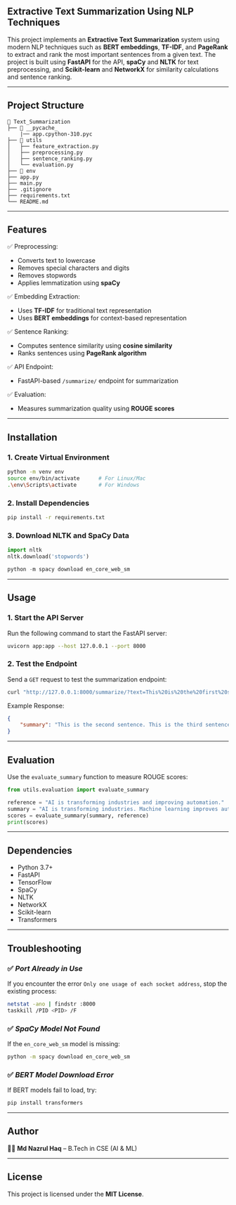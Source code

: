 ## **Extractive Text Summarization Using NLP Techniques**  

This project implements an **Extractive Text Summarization** system using modern NLP techniques such as **BERT embeddings**, **TF-IDF**, and **PageRank** to extract and rank the most important sentences from a given text. The project is built using **FastAPI** for the API, **spaCy** and **NLTK** for text preprocessing, and **Scikit-learn** and **NetworkX** for similarity calculations and sentence ranking.  

---

## **Project Structure**  
```
📂 Text_Summarization
├── 📂 __pycache_
    |── app.cpython-310.pyc
├── 📂 utils
│   ├── feature_extraction.py
│   ├── preprocessing.py
│   ├── sentence_ranking.py
│   └── evaluation.py
├── 📂 env
├── app.py
├── main.py
├── .gitignore
├── requirements.txt
└── README.md

```

---

## **Features**  
✅ Preprocessing:  
- Converts text to lowercase  
- Removes special characters and digits  
- Removes stopwords  
- Applies lemmatization using **spaCy**  

✅ Embedding Extraction:  
- Uses **TF-IDF** for traditional text representation  
- Uses **BERT embeddings** for context-based representation  

✅ Sentence Ranking:  
- Computes sentence similarity using **cosine similarity**  
- Ranks sentences using **PageRank algorithm**  

✅ API Endpoint:  
- FastAPI-based `/summarize/` endpoint for summarization  

✅ Evaluation:  
- Measures summarization quality using **ROUGE scores**  

---

## **Installation**  

### **1. Create Virtual Environment**
```bash
python -m venv env
source env/bin/activate      # For Linux/Mac
.\env\Scripts\activate       # For Windows
```

### **2. Install Dependencies**
```bash
pip install -r requirements.txt
```

### **3. Download NLTK and SpaCy Data**
```python
import nltk
nltk.download('stopwords')

python -m spacy download en_core_web_sm
```

---

## **Usage**  

### **1. Start the API Server**  
Run the following command to start the FastAPI server:  
```bash
uvicorn app:app --host 127.0.0.1 --port 8000
```

### **2. Test the Endpoint**  
Send a `GET` request to test the summarization endpoint:  
```bash
curl "http://127.0.0.1:8000/summarize/?text=This%20is%20the%20first%20sentence.%20This%20is%20the%20second%20sentence.%20This%20is%20the%20third%20sentence."
```
Example Response:  
```json
{
    "summary": "This is the second sentence. This is the third sentence. This is the first sentence."
}
```

---

## **Evaluation**  
Use the `evaluate_summary` function to measure ROUGE scores:  
```python
from utils.evaluation import evaluate_summary

reference = "AI is transforming industries and improving automation."
summary = "AI is transforming industries. Machine learning improves automation."
scores = evaluate_summary(summary, reference)
print(scores)
```

---

## **Dependencies**  
- Python 3.7+  
- FastAPI  
- TensorFlow  
- SpaCy  
- NLTK  
- NetworkX  
- Scikit-learn  
- Transformers  

---

## **Troubleshooting**  
### ✅ *Port Already in Use*  
If you encounter the error `Only one usage of each socket address`, stop the existing process:  
```bash
netstat -ano | findstr :8000
taskkill /PID <PID> /F
```

### ✅ *SpaCy Model Not Found*  
If the `en_core_web_sm` model is missing:  
```bash
python -m spacy download en_core_web_sm
```

### ✅ *BERT Model Download Error*  
If BERT models fail to load, try:  
```bash
pip install transformers
```

---

## **Author**  
👨‍💻 **Md Nazrul Haq** – B.Tech in CSE (AI & ML)  

---

## **License**  
This project is licensed under the **MIT License**.